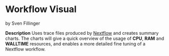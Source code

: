# Workflow Visual
by Sven Fillinger

**Description**
Uses trace files produced by [Nextflow](https://www.nextflow.io/docs/latest/tracing.html#trace-report) and creates summary charts. The charts will give a quick overview of the usage of **CPU**, **RAM** and **WALLTIME** resources, and enables a more detailed fine tuning of a Nextflow workflow.
